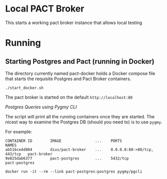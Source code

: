 Local PACT Broker 
=
This starts a working pact broker instance that allows local testing


Running
=

 Starting Postgres and Pact (running in Docker)
 -
 The directory currently named pact-docker holds a Docker compose file that starts the requisite Postgres and Pact Broker containers.
 
`./start_docker.sh`

The pact broker is started on the default `http://localhost:80`
 
*Postgres Queries using Pygmy CLI*

The script will print all the running containers once they are started. The nicest way to examine the Postgres DB (should you need to) is to use `pygmy`. 

For example: 
```
CONTAINER ID        IMAGE               ...    PORTS                         NAMES
ab516ce4d804        dius/pact-broker    ...    0.0.0.0:80->80/tcp, 443/tcp   pact-broker
9e025dab6377        pact-postgres       ...    5432/tcp                      pact-postgres

docker run -it --rm --link pact-postgres:postgres pygmy/pgcli
```
